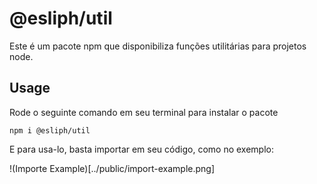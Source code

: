 # @esliph/util

Este é um pacote npm que disponibiliza funções utilitárias para projetos node.

## Usage

Rode o seguinte comando em seu terminal para instalar o pacote

`npm i @esliph/util`

E para usa-lo, basta importar em seu código, como no exemplo:

!(Importe Example)[../public/import-example.png]
